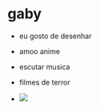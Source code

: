 # gaby
- eu gosto de desenhar
  
- amoo anime

- escutar musica
  
- filmes de terror

- ![](https://media.tenor.com/GG-wymFE0scAAAAC/katsuki-bakugou-bakugou.gif)
